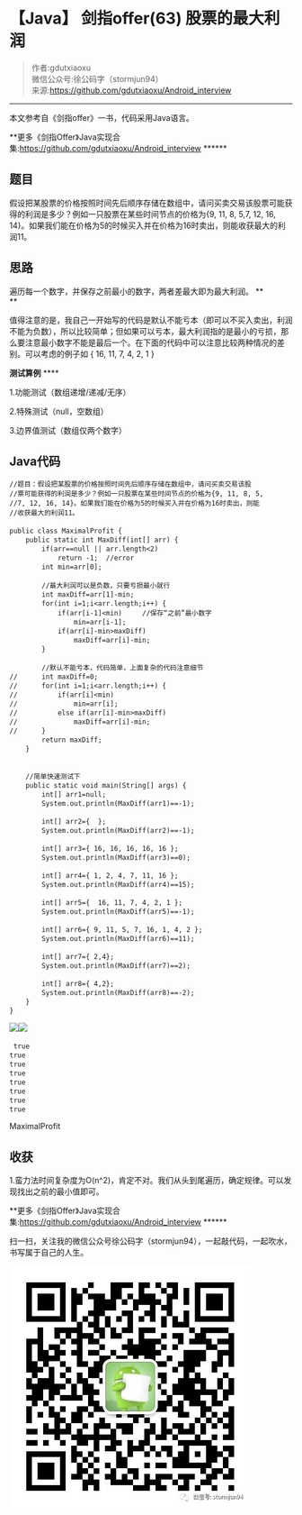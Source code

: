 # 【Java】 剑指offer(63) 股票的最大利润  
  
> 作者:gdutxiaoxu<br/> 微信公众号:徐公码字（stormjun94）<br/>来源:https://github.com/gdutxiaoxu/Android_interview

****

本文参考自《剑指offer》一书，代码采用Java语言。

**更多《剑指Offer》Java实现合集:https://github.com/gdutxiaoxu/Android_interview ******

## 题目

假设把某股票的价格按照时间先后顺序存储在数组中，请问买卖交易该股票可能获得的利润是多少？例如一只股票在某些时间节点的价格为{9, 11, 8, 5,7,
12, 16, 14}。如果我们能在价格为5的时候买入并在价格为16时卖出，则能收获最大的利润11。

## 思路

遍历每一个数字，并保存之前最小的数字，两者差最大即为最大利润。 **  
**

值得注意的是，我自己一开始写的代码是默认不能亏本（即可以不买入卖出，利润不能为负数），所以比较简单；但如果可以亏本，最大利润指的是最小的亏损，那么要注意最小数字不能是最后一个。在下面的代码中可以注意比较两种情况的差别。可以考虑的例子如
{  16, 11, 7, 4, 2, 1 }

**测试算例** ****

1.功能测试（数组递增/递减/无序）

2.特殊测试（null，空数组）

3.边界值测试（数组仅两个数字）

## **Java代码**

    
    
    //题目：假设把某股票的价格按照时间先后顺序存储在数组中，请问买卖交易该股
    //票可能获得的利润是多少？例如一只股票在某些时间节点的价格为{9, 11, 8, 5,
    //7, 12, 16, 14}。如果我们能在价格为5的时候买入并在价格为16时卖出，则能
    //收获最大的利润11。
    
    public class MaximalProfit {
    	public static int MaxDiff(int[] arr) {
    		if(arr==null || arr.length<2)
    			return -1;  //error
    		int min=arr[0];
    		
    		//最大利润可以是负数，只要亏损最小就行
    		int maxDiff=arr[1]-min;  
    		for(int i=1;i<arr.length;i++) {
    			if(arr[i-1]<min)     //保存“之前”最小数字
    				min=arr[i-1];   
    			if(arr[i]-min>maxDiff)
    				maxDiff=arr[i]-min;
    		}
    		
    		//默认不能亏本，代码简单，上面复杂的代码注意细节
    //		int maxDiff=0;  
    //		for(int i=1;i<arr.length;i++) {
    //			if(arr[i]<min)
    //				min=arr[i];
    //			else if(arr[i]-min>maxDiff)
    //				maxDiff=arr[i]-min;
    //		}
    		return maxDiff;
    	}
    	
    	
    	//简单快速测试下
    	public static void main(String[] args) {
    		int[] arr1=null;
    		System.out.println(MaxDiff(arr1)==-1);
    		
    		int[] arr2={  };
    		System.out.println(MaxDiff(arr2)==-1);
    		
    		int[] arr3={ 16, 16, 16, 16, 16 };
    		System.out.println(MaxDiff(arr3)==0);
    		
    		int[] arr4={ 1, 2, 4, 7, 11, 16 };
    		System.out.println(MaxDiff(arr4)==15);
    		
    		int[] arr5={  16, 11, 7, 4, 2, 1 };
    		System.out.println(MaxDiff(arr5)==-1);
    		
    		int[] arr6={ 9, 11, 5, 7, 16, 1, 4, 2 };
    		System.out.println(MaxDiff(arr6)==11);
    		
    		int[] arr7={ 2,4};
    		System.out.println(MaxDiff(arr7)==2);
    		
    		int[] arr8={ 4,2};
    		System.out.println(MaxDiff(arr8)==-2);	
    	}
    }
    

![](https://images.cnblogs.com/OutliningIndicators/ContractedBlock.gif)![](https://images.cnblogs.com/OutliningIndicators/ExpandedBlockStart.gif)

    
    
     true
    true
    true
    true
    true
    true
    true
    true

MaximalProfit

## **收获**

1.蛮力法时间复杂度为O(n^2)，肯定不对。我们从头到尾遍历，确定规律。可以发现找出之前的最小值即可。

**更多《剑指Offer》Java实现合集:https://github.com/gdutxiaoxu/Android_interview ******

扫一扫，关注我的微信公众号徐公码字（stormjun94），一起敲代码，一起吹水，书写属于自己的人生。

![](https://raw.githubusercontent.com/gdutxiaoxu/blog_pic/master/offer/20200722234908.png)